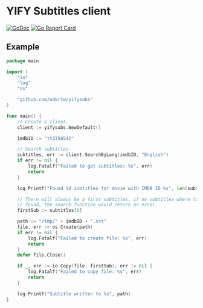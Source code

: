 YIFY Subtitles client
=========

[![GoDoc](https://godoc.org/github.com/golang/gddo?status.svg)](https://pkg.go.dev/github.com/odwrtw/yifysubs)
[![Go Report Card](https://goreportcard.com/badge/github.com/odwrtw/yifysubs)](https://goreportcard.com/report/github.com/odwrtw/yifysubs)

## Example

```go
package main

import (
    "io"
    "log"
    "os"

    "github.com/odwrtw/yifysubs"
)

func main() {
    // Create a client.
    client := yifysubs.NewDefault()

    imdbID := "tt3758542"

    // Search subtitles.
    subtitles, err := client.SearchByLang(imdbID, "English")
    if err != nil {
        log.Fatalf("Failed to get subtitles: %s", err)
        return
    }

    log.Printf("Found %d subtitles for movie with IMDB ID %s", len(subtitles), imdbID)

    // There will always be a first subtitles, if no subtitles where to be
    // found, the search function would return an error.
    firstSub := subtitles[0]

    path := "/tmp/" + imdbID + ".srt"
    file, err := os.Create(path)
    if err != nil {
        log.Fatalf("Failed to create file: %s", err)
        return
    }
    defer file.Close()

    if _, err := io.Copy(file, firstSub); err != nil {
        log.Fatalf("Failed to copy file: %s", err)
        return
    }

    log.Printf("Subtitle written to %s", path)
}
```
